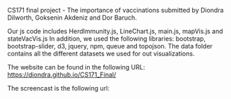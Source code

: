 CS171 final project - The importance of vaccinations 
submitted by Diondra Dilworth, Goksenin Akdeniz and Dor Baruch. 

Our js code includes HerdImmunity.js, LineChart.js, main.js, mapVis.js and stateVacVis.js
In addition, we used the following libraries: bootstrap, bootstrap-slider, d3, jquery, npm, queue and topojson.
The data folder contains all the different datasets we used for out visualizations. 

The website can be found in the following URL: 
https://diondra.github.io/CS171_Final/

The screencast is the following url:

